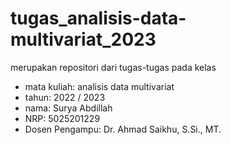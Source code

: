 # tugas_analisis-data-multivariat_2023

merupakan repositori dari tugas-tugas pada kelas

- mata kuliah: analisis data multivariat
- tahun: 2022 / 2023
- nama: Surya Abdillah
- NRP: 5025201229
- Dosen Pengampu: Dr. Ahmad Saikhu, S.Si., MT.
